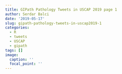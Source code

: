 ```yaml
---
title: GIPath Pathology Tweets in USCAP 2019 page 1
author: Serdar Balci
date: '2019-05-17'
slug: gipath-pathology-tweets-in-uscap2019-1
categories:
  - R
  - tweets
  - USCAP
  - gipath
tags: []
image:
  caption: ''
  focal_point: ''
---
```




